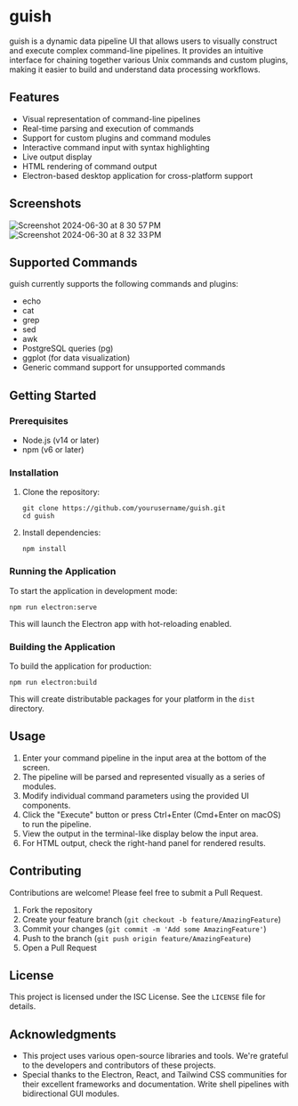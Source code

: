 # guish

guish is a dynamic data pipeline UI that allows users to visually construct and execute complex command-line pipelines. It provides an intuitive interface for chaining together various Unix commands and custom plugins, making it easier to build and understand data processing workflows.

## Features

- Visual representation of command-line pipelines
- Real-time parsing and execution of commands
- Support for custom plugins and command modules
- Interactive command input with syntax highlighting
- Live output display
- HTML rendering of command output
- Electron-based desktop application for cross-platform support

## Screenshots

![Screenshot 2024-06-30 at 8 30 57 PM](https://github.com/williamcotton/guish/assets/13163/dd4ac407-aa77-4954-84e9-1b8c05874d56)
![Screenshot 2024-06-30 at 8 32 33 PM](https://github.com/williamcotton/guish/assets/13163/6f36c384-34c3-49ca-ad80-bdfbb0c7e480)


## Supported Commands

guish currently supports the following commands and plugins:

- echo
- cat
- grep
- sed
- awk
- PostgreSQL queries (pg)
- ggplot (for data visualization)
- Generic command support for unsupported commands

## Getting Started

### Prerequisites

- Node.js (v14 or later)
- npm (v6 or later)

### Installation

1. Clone the repository:
   ```
   git clone https://github.com/yourusername/guish.git
   cd guish
   ```

2. Install dependencies:
   ```
   npm install
   ```

### Running the Application

To start the application in development mode:

```
npm run electron:serve
```

This will launch the Electron app with hot-reloading enabled.

### Building the Application

To build the application for production:

```
npm run electron:build
```

This will create distributable packages for your platform in the `dist` directory.

## Usage

1. Enter your command pipeline in the input area at the bottom of the screen.
2. The pipeline will be parsed and represented visually as a series of modules.
3. Modify individual command parameters using the provided UI components.
4. Click the "Execute" button or press Ctrl+Enter (Cmd+Enter on macOS) to run the pipeline.
5. View the output in the terminal-like display below the input area.
6. For HTML output, check the right-hand panel for rendered results.

## Contributing

Contributions are welcome! Please feel free to submit a Pull Request.

1. Fork the repository
2. Create your feature branch (`git checkout -b feature/AmazingFeature`)
3. Commit your changes (`git commit -m 'Add some AmazingFeature'`)
4. Push to the branch (`git push origin feature/AmazingFeature`)
5. Open a Pull Request

## License

This project is licensed under the ISC License. See the `LICENSE` file for details.

## Acknowledgments

- This project uses various open-source libraries and tools. We're grateful to the developers and contributors of these projects.
- Special thanks to the Electron, React, and Tailwind CSS communities for their excellent frameworks and documentation.
Write shell pipelines with bidirectional GUI modules.
